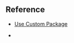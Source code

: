 ## Reference

- [Use Custom Package](https://blog.francium.tech/go-modules-go-project-set-up-without-gopath-1ae601a4e868)

- 